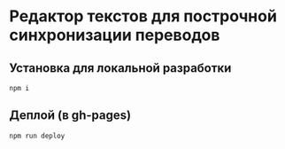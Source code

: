 Редактор текстов для построчной синхронизации переводов
================

## Установка для локальной разработки
`npm i`

## Деплой (в gh-pages)
`npm run deploy`
